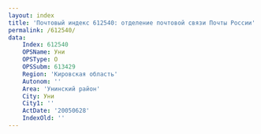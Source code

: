 ```yaml
---
layout: index
title: 'Почтовый индекс 612540: отделение почтовой связи Почты России'
permalink: /612540/
data:
    Index: 612540
    OPSName: Уни
    OPSType: О
    OPSSubm: 613429
    Region: 'Кировская область'
    Autonom: ''
    Area: 'Унинский район'
    City: Уни
    City1: ''
    ActDate: '20050628'
    IndexOld: ''
---
```

